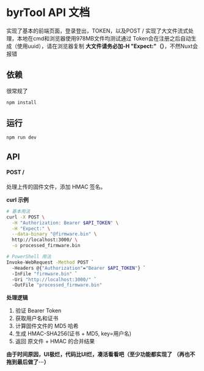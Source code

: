 # byrTool API 文档

实现了基本的前端页面，登录登出，TOKEN，以及POST /
实现了大文件流式处理，本地在cmd和浏览器使用978MB文件均测试通过
Token会在注册之后自动生成（使用uuid），请在浏览器复制
**大文件请务必加-H "Expect:"（）**，不然Nuxt会报错

## 依赖
很常规了
```bash
npm install
```
## 运行

```bash
npm run dev
```

## API

#### POST /

处理上传的固件文件，添加 HMAC 签名。

**curl 示例**

```bash
# 基本用法
curl -X POST \
  -H "Authorization: Bearer $API_TOKEN" \
  -H "Expect:" \
  --data-binary "@firmware.bin" \
  http://localhost:3000/ \
  -o processed_firmware.bin

# PowerShell 用法
Invoke-WebRequest -Method POST `
  -Headers @{"Authorization"="Bearer $API_TOKEN"} `
  -InFile "firmware.bin" `
  -Uri "http://localhost:3000/" `
  -OutFile "processed_firmware.bin"
```

**处理逻辑**

1. 验证 Bearer Token
2. 获取用户名和证书
3. 计算固件文件的 MD5 哈希
4. 生成 HMAC-SHA256(证书 + MD5, key=用户名)
5. 返回 原文件 + HMAC 的合并结果

**由于时间原因，UI极烂，代码比UI烂，凑活看看吧（至少功能都实现了**
**（再也不拖到最后做了···）**
